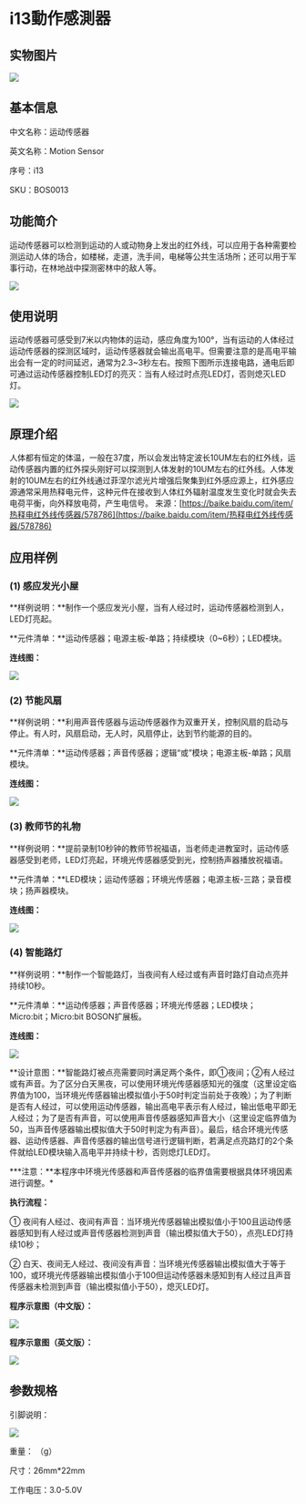 # i13動作感測器

## 实物图片

![](.gitbook/assets/boson-yun-dong-chuan-gan-qi-shi-wu-tu-pian.jpg)

## 基本信息

中文名称：运动传感器

英文名称：Motion Sensor

序号：i13

SKU：BOS0013

## 功能简介

运动传感器可以检测到运动的人或动物身上发出的红外线，可以应用于各种需要检测运动人体的场合，如楼梯，走道，洗手间，电梯等公共生活场所；还可以用于军事行动，在林地战中探测密林中的敌人等。

![](.gitbook/assets/boson-yun-dong-chuan-gan-qi-mo-kuai-jian-jie.png)

## 使用说明

运动传感器可感受到7米以内物体的运动，感应角度为100°，当有运动的人体经过运动传感器的探测区域时，运动传感器就会输出高电平。但需要注意的是高电平输出会有一定的时间延迟，通常为2.3~3秒左右。按照下图所示连接电路，通电后即可通过运动传感器控制LED灯的亮灭：当有人经过时点亮LED灯，否则熄灭LED灯。

![](.gitbook/assets/boson-yun-dong-chuan-gan-qi-shi-yong-shuo-ming.png)

## 原理介绍

人体都有恒定的体温，一般在37度，所以会发出特定波长10UM左右的红外线，运动传感器内置的红外探头刚好可以探测到人体发射的10UM左右的红外线。人体发射的10UM左右的红外线通过菲涅尔滤光片增强后聚集到红外感应源上，红外感应源通常采用热释电元件，这种元件在接收到人体红外辐射温度发生变化时就会失去电荷平衡，向外释放电荷，产生电信号。 来源：[https://baike.baidu.com/item/热释电红外线传感器/578786](https://baike.baidu.com/item/热释电红外线传感器/578786)

## 应用样例

### \(1\) 感应发光小屋

**样例说明：**制作一个感应发光小屋，当有人经过时，运动传感器检测到人，LED灯亮起。

**元件清单：**运动传感器；电源主板-单路；持续模块（0~6秒）；LED模块。

**连线图：**

![](.gitbook/assets/boson-yun-dong-chuan-gan-qi-ying-yong-yang-li-1-lian-xian-tu.png)

### \(2\) 节能风扇

**样例说明：**利用声音传感器与运动传感器作为双重开关，控制风扇的启动与停止。有人时，风扇启动，无人时，风扇停止，达到节约能源的目的。

**元件清单：**运动传感器；声音传感器；逻辑“或”模块；电源主板-单路；风扇模块。

**连线图：**

![](.gitbook/assets/boson-yun-dong-chuan-gan-qi-ying-yong-yang-li-2-lian-xian-tu.png)

### \(3\) 教师节的礼物

**样例说明：**提前录制10秒钟的教师节祝福语，当老师走进教室时，运动传感器感受到老师，LED灯亮起，环境光传感器感受到光，控制扬声器播放祝福语。

**元件清单：**LED模块；运动传感器；环境光传感器；电源主板-三路；录音模块；扬声器模块。

**连线图：**

![](.gitbook/assets/boson-yun-dong-chuan-gan-qi-ying-yong-yang-li-3-lian-xian-tu.png)

### \(4\) 智能路灯

**样例说明：**制作一个智能路灯，当夜间有人经过或有声音时路灯自动点亮并持续10秒。

**元件清单：**运动传感器；声音传感器；环境光传感器；LED模块；Micro:bit；Micro:bit BOSON扩展板。

**连线图：**

![](.gitbook/assets/boson-yun-dong-chuan-gan-qi-ying-yong-yang-li-4-lian-xian-tu.png)

**设计意图：**智能路灯被点亮需要同时满足两个条件，即①夜间；②有人经过或有声音。为了区分白天黑夜，可以使用环境光传感器感知光的强度（这里设定临界值为100，当环境光传感器输出模拟值小于50时判定当前处于夜晚）；为了判断是否有人经过，可以使用运动传感器，输出高电平表示有人经过，输出低电平即无人经过；为了是否有声音，可以使用声音传感器感知声音大小（这里设定临界值为50，当声音传感器输出模拟值大于50时判定为有声音）。最后，结合环境光传感器、运动传感器、声音传感器的输出信号进行逻辑判断，若满足点亮路灯的2个条件就给LED模块输入高电平并持续十秒，否则熄灯LED灯。

**\*注意：**本程序中环境光传感器和声音传感器的临界值需要根据具体环境因素进行调整。\*

**执行流程：**

① 夜间有人经过、夜间有声音：当环境光传感器输出模拟值小于100且运动传感器感知到有人经过或声音传感器检测到声音（输出模拟值大于50），点亮LED灯持续10秒；

② 白天、夜间无人经过、夜间没有声音：当环境光传感器输出模拟值大于等于100，或环境光传感器输出模拟值小于100但运动传感器未感知到有人经过且声音传感器未检测到声音（输出模拟值小于50），熄灭LED灯。

**程序示意图（中文版）：**

![](.gitbook/assets/boson-yun-dong-chuan-gan-qi-ying-yong-yang-li-4-cheng-xu-shi-yi-tu-zhong-wen-ban.png)

**程序示意图（英文版）：**

![](.gitbook/assets/boson-yun-dong-chuan-gan-qi-ying-yong-yang-li-4-cheng-xu-shi-yi-tu-ying-wen-ban.png)

## 参数规格

引脚说明：

![](.gitbook/assets/boson-yun-dong-chuan-gan-qi-yin-jiao-shuo-ming.png)

重量： （g）

尺寸：26mm\*22mm

工作电压：3.0-5.0V

